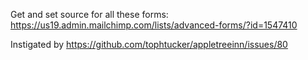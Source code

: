 Get and set source for all these forms: https://us19.admin.mailchimp.com/lists/advanced-forms/?id=1547410

Instigated by https://github.com/tophtucker/appletreeinn/issues/80
